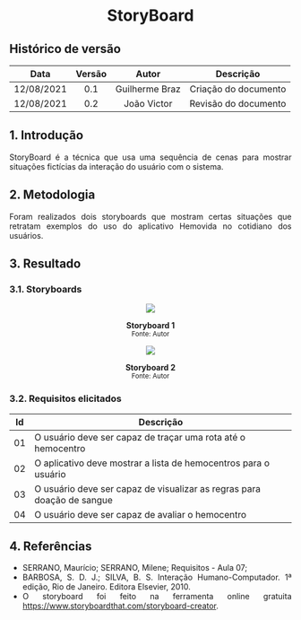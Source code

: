# <center>StoryBoard</center>

## Histórico de versão
| Data | Versão | Autor | Descrição |
| :-:|:-:|:-:|:-: |
| 12/08/2021 | 0.1 | Guilherme Braz | Criação do documento |
| 12/08/2021 | 0.2 | João Victor | Revisão do documento |

<div align="justify">

## 1. Introdução
StoryBoard é a técnica que usa uma sequência de cenas para mostrar situações fictícias da interação do usuário com o sistema.

## 2. Metodologia 

Foram realizados dois storyboards que mostram certas situações que retratam exemplos do uso do aplicativo Hemovida no cotidiano dos usuários.

## 3. Resultado

### 3.1. Storyboards
<p align='center'>
    <img src='images/tira1.png'>
    <figcaption align='center'>
        <b>Storyboard 1</b>
        <br>
        <small>Fonte: Autor</small>
    </figcaption>
</p>

<p align='center'>
    <img src='images/tira2.png'>
    <figcaption align='center'>
        <b>Storyboard 2</b>
        <br>
        <small>Fonte: Autor</small>
    </figcaption>
</p>

### 3.2. Requisitos elicitados

| Id | Descrição |
| -- | --------- |
| 01 | O  usuário deve ser capaz de traçar uma rota até o hemocentro |
| 02 | O aplicativo deve mostrar a lista de hemocentros para o usuário |
| 03 | O usuário deve ser capaz de visualizar as regras para doação de sangue |
| 04 | O usuário deve ser capaz de avaliar o hemocentro |



## 4. Referências
- SERRANO, Maurício; SERRANO, Milene; Requisitos - Aula 07; 
- BARBOSA, S. D. J.; SILVA, B. S. Interação Humano-Computador. 1ª edição, Rio de Janeiro. Editora Elsevier, 2010.
- O storyboard foi feito na ferramenta online gratuita https://www.storyboardthat.com/storyboard-creator.


